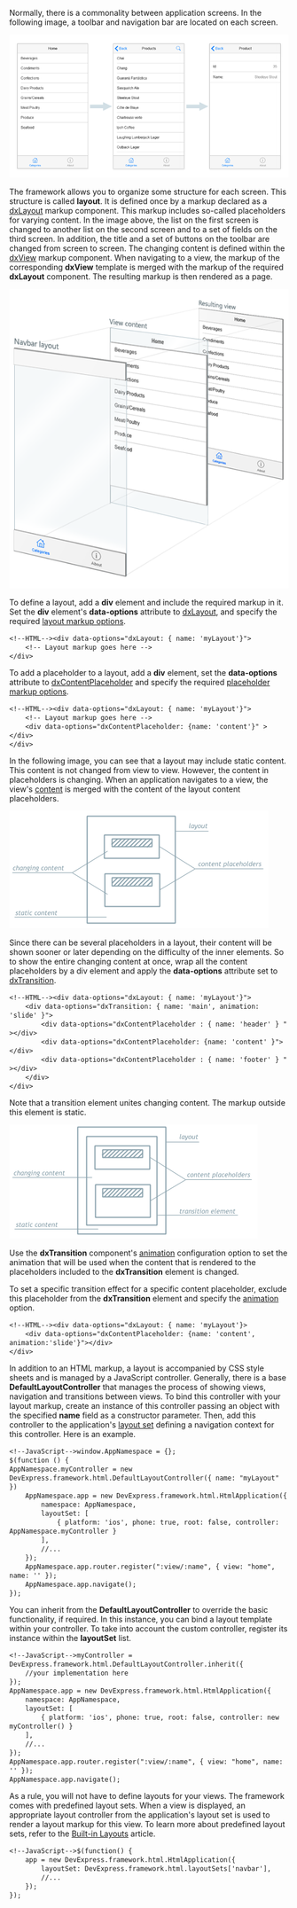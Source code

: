 Normally, there is a commonality between application screens. In the following image, a toolbar and navigation bar are located on each screen.

![View Merged into Layout](/images/PhoneJS/commonLayoutInScreens.png)

The framework allows you to organize some structure for each screen. This structure is called **layout**. It is defined once by a markup declared as a [dxLayout](/api-reference/40%20SPA%20Framework/Markup%20Components/dxLayout '/Documentation/ApiReference/SPA_Framework/Markup_Components/dxLayout/') markup component. This markup includes so-called placeholders for varying content. In the image above, the list on the first screen is changed to another list on the second screen and to a set of fields on the third screen. In addition, the title and a set of buttons on the toolbar are changed from screen to screen. The changing content is defined within the [dxView](/api-reference/40%20SPA%20Framework/Markup%20Components/dxViewPlaceholder '/Documentation/ApiReference/SPA_Framework/Markup_Components/dxViewPlaceholder/') markup component. When navigating to a view, the markup of the corresponding **dxView** template is merged with the markup of the required **dxLayout** component. The resulting markup is then rendered as a page.

![View Merged into Layout](/images/PhoneJS/NavbarLayoutAndViewGathering.png)

To define a layout, add a **div** element and include the required markup in it. Set the **div** element's **data-options** attribute to [dxLayout](/api-reference/40%20SPA%20Framework/Markup%20Components/dxLayout '/Documentation/ApiReference/SPA_Framework/Markup_Components/dxLayout/'), and specify the required [layout markup options](/api-reference/40%20SPA%20Framework/Markup%20Components/dxLayout/1%20Configuration '/Documentation/ApiReference/SPA_Framework/Markup_Components/dxLayout/Configuration/').

    <!--HTML--><div data-options="dxLayout: { name: 'myLayout'}">
        <!-- Layout markup goes here -->
    </div>

To add a placeholder to a layout, add a **div** element, set the **data-options** attribute to [dxContentPlaceholder](/api-reference/40%20SPA%20Framework/Markup%20Components/dxContentPlaceholder '/Documentation/ApiReference/SPA_Framework/Markup_Components/dxContentPlaceholder/') and specify the required [placeholder markup options](/api-reference/40%20SPA%20Framework/Markup%20Components/dxContentPlaceholder/1%20Configuration '/Documentation/ApiReference/SPA_Framework/Markup_Components/dxContentPlaceholder/Configuration/').

    <!--HTML--><div data-options="dxLayout: { name: 'myLayout'}">
        <!-- Layout markup goes here -->
        <div data-options="dxContentPlaceholder: {name: 'content'}" ></div>
    </div>

In the following image, you can see that a layout may include static content. This content is not changed from  view to view. However, the content in placeholders is changing. When an application navigates to a view, the view's [content](/concepts/40%20SPA%20Framework/1%20Views%20and%20Layouts/4%20Insert%20View%20into%20Layout.md '/Documentation/Guide/SPA_Framework/Views_and_Layouts/#Insert_View_into_Layout') is merged with the content of the layout content placeholders.

![Content Placeholders](/images/PhoneJS/ContentPlaceholders.png)

Since there can be several placeholders in a layout, their content will be shown sooner or later depending on the difficulty of the inner elements. So to show the entire changing content at once, wrap all the content placeholders by a div element and apply the **data-options** attribute set to [dxTransition](/api-reference/40%20SPA%20Framework/Markup%20Components/dxTransition '/Documentation/ApiReference/SPA_Framework/Markup_Components/dxTransition/'). 

    <!--HTML--><div data-options="dxLayout: { name: 'myLayout'}">
        <div data-options="dxTransition: { name: 'main', animation: 'slide' }">
            <div data-options="dxContentPlaceholder : { name: 'header' } " ></div>
            <div data-options="dxContentPlaceholder: {name: 'content' }"></div>
            <div data-options="dxContentPlaceholder : { name: 'footer' } " ></div>
        </div>
    </div>

Note that a transition element unites changing content. The markup outside this element is static.

![Transition Element](/images/PhoneJS/TransitionElement.png)

Use the **dxTransition** component's [animation](/api-reference/40%20SPA%20Framework/Markup%20Components/dxTransition/1%20Configuration/animation.md '/Documentation/ApiReference/SPA_Framework/Markup_Components/dxTransition/Configuration/#animation') configuration option to set the animation that will be used when the content that is rendered to the placeholders included to the **dxTransition** element is changed.

To set a specific transition effect for a specific content placeholder, exclude this placeholder from the **dxTransition** element and specify the [animation](/api-reference/40%20SPA%20Framework/Markup%20Components/dxContentPlaceholder/1%20Configuration/animation.md '/Documentation/ApiReference/SPA_Framework/Markup_Components/dxContentPlaceholder/Configuration/#animation') option.

    <!--HTML--><div data-options="dxLayout: { name: 'myLayout'}>
        <div data-options="dxContentPlaceholder: {name: 'content', animation:'slide'}"></div>
    </div>

In addition to an HTML markup, a layout is accompanied by CSS style sheets and is managed by a JavaScript controller. Generally, there is a base **DefaultLayoutController** that manages the process of showing views, navigation and transitions between views. To bind this controller with your layout markup, create an instance of this controller passing an object with the specified **name** field as a constructor parameter. Then, add this controller to the application's [layout set](/api-reference/40%20SPA%20Framework/HtmlApplication/1%20Configuration/layoutSet.md '/Documentation/ApiReference/SPA_Framework/HtmlApplication/Configuration/#layoutSet') defining a navigation context for this controller. Here is an example.

    <!--JavaScript-->window.AppNamespace = {};
    $(function () {
    AppNamespace.myController = new DevExpress.framework.html.DefaultLayoutController({ name: "myLayout" })     
        AppNamespace.app = new DevExpress.framework.html.HtmlApplication({
            namespace: AppNamespace,
            layoutSet: [
                { platform: 'ios', phone: true, root: false, controller: AppNamespace.myController }
            ],
			//...
        });
        AppNamespace.app.router.register(":view/:name", { view: "home", name: '' });
        AppNamespace.app.navigate();
    });

You can inherit from the **DefaultLayoutController** to override the basic functionality, if required. In this instance, you can bind a layout template within your controller. To take into account the custom controller, register its instance within the **layoutSet** list.

    <!--JavaScript-->myController = DevExpress.framework.html.DefaultLayoutController.inherit({
        //your implementation here
    });
    AppNamespace.app = new DevExpress.framework.html.HtmlApplication({
        namespace: AppNamespace,
        layoutSet: [
            { platform: 'ios', phone: true, root: false, controller: new myController() }
        ],
		//...
    });
    AppNamespace.app.router.register(":view/:name", { view: "home", name: '' });
    AppNamespace.app.navigate();

As a rule, you will not have to define layouts for your views. The framework comes with predefined layout sets. When a view is displayed, an appropriate layout controller from the application's layout set is used to render a layout markup for this view. To learn more about predefined layout sets, refer to the [Built-in Layouts](/concepts/40%20SPA%20Framework/13%20Built-in%20Layouts '/Documentation/Guide/SPA_Framework/Built-in_Layouts/') article.

    <!--JavaScript-->$(function() {
        app = new DevExpress.framework.html.HtmlApplication({
            layoutSet: DevExpress.framework.html.layoutSets['navbar'],
			//...
        });
    });
